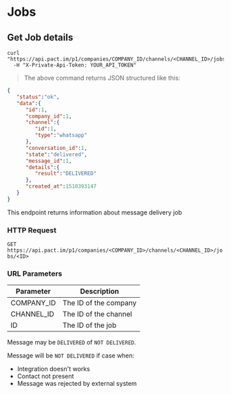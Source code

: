 # Jobs

## Get Job details

```shell
curl "https://api.pact.im/p1/companies/COMPANY_ID/channels/<CHANNEL_ID>/jobs/<ID>"
  -H "X-Private-Api-Token: YOUR_API_TOKEN"
```

> The above command returns JSON structured like this:

```json
{
   "status":"ok",
   "data":{
      "id":1,
      "company_id":1,
      "channel":{
         "id":1,
         "type":"whatsapp"
      },
      "conversation_id":1,
      "state":"delivered",
      "message_id":1,
      "details":{
         "result":"DELIVERED"
      },
      "created_at":1510393147
   }
}
```

This endpoint returns information about message delivery job

### HTTP Request

`GET https://api.pact.im/p1/companies/<COMPANY_ID>/channels/<CHANNEL_ID>/jobs/<ID>`

### URL Parameters

Parameter | Description
--------- | -----------
COMPANY_ID | The ID of the company
CHANNEL_ID | The ID of the channel
ID | The ID of the job

Message may be `DELIVERED` of `NOT DELIVERED`.

Message will be `NOT DELIVERED` if case when:

 - Integration doesn't works
 - Contact not present
 - Message was rejected by external system
